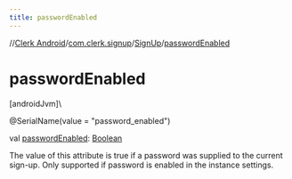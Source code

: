 ```yaml
---
title: passwordEnabled
---
```

//[Clerk Android](../../../index.html)/[com.clerk.signup](../index.html)/[SignUp](index.html)/[passwordEnabled](password-enabled.html)



# passwordEnabled



[androidJvm]\




@SerialName(value = &quot;password_enabled&quot;)



val [passwordEnabled](password-enabled.html): [Boolean](https://kotlinlang.org/api/latest/jvm/stdlib/kotlin-stdlib/kotlin/-boolean/index.html)



The value of this attribute is true if a password was supplied to the current sign-up. Only supported if password is enabled in the instance settings.




